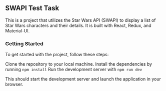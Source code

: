 ## SWAPI Test Task

This is a project that utilizes the Star Wars API (SWAPI) to display a list of Star Wars characters and their details. It is built with React, Redux, and Material-UI.
### Getting Started

To get started with the project, follow these steps:

Clone the repository to your local machine.
Install the dependencies by running 
```npm install```
Run the development server with 
```npm run dev```

This should start the development server and launch the application in your browser.
